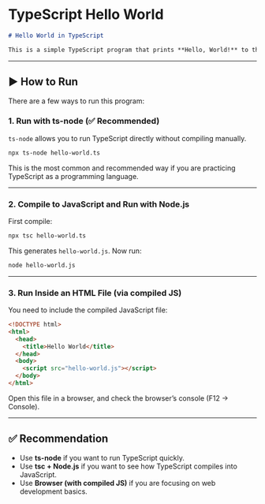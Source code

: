 # TypeScript Hello World

````markdown
# Hello World in TypeScript

This is a simple TypeScript program that prints **Hello, World!** to the console.

````

---

## ▶️ How to Run

There are a few ways to run this program:

### 1. Run with ts-node (✅ Recommended)

`ts-node` allows you to run TypeScript directly without compiling manually.

```bash
npx ts-node hello-world.ts
```

This is the most common and recommended way if you are practicing TypeScript as a programming language.

---

### 2. Compile to JavaScript and Run with Node.js

First compile:

```bash
npx tsc hello-world.ts
```

This generates `hello-world.js`. Now run:

```bash
node hello-world.js
```

---

### 3. Run Inside an HTML File (via compiled JS)

You need to include the compiled JavaScript file:

```html
<!DOCTYPE html>
<html>
  <head>
    <title>Hello World</title>
  </head>
  <body>
    <script src="hello-world.js"></script>
  </body>
</html>
```

Open this file in a browser, and check the browser’s console (F12 → Console).

---

## ✅ Recommendation

* Use **ts-node** if you want to run TypeScript quickly.  
* Use **tsc + Node.js** if you want to see how TypeScript compiles into JavaScript.  
* Use **Browser (with compiled JS)** if you are focusing on web development basics.
